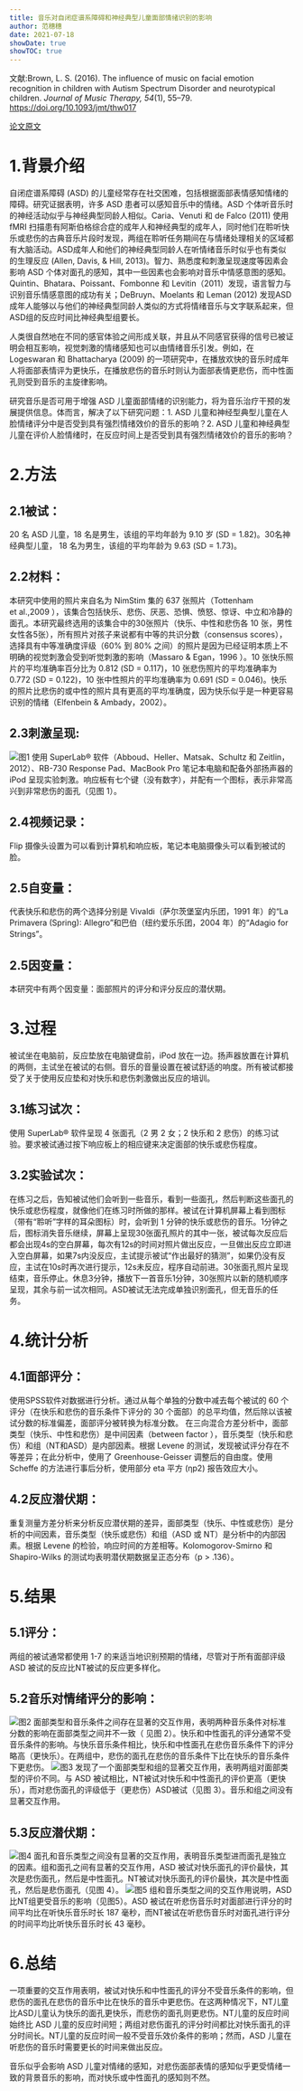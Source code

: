```yaml
---
title: 音乐对自闭症谱系障碍和神经典型儿童面部情绪识别的影响
author: 范穗穗
date: 2021-07-18
showDate: true
showTOC: true
---
```

文献:Brown, L. S. (2016). The influence of music on facial emotion recognition in children with Autism Spectrum Disorder and neurotypical children. *Journal of Music Therapy, 54*(1), 55–79. https://doi.org/10.1093/jmt/thw017

[论文原文](../Source_Files/2021-07-18-FSS1.Pdf)
# 1.背景介绍
自闭症谱系障碍 (ASD) 的儿童经常存在社交困难，包括根据面部表情感知情绪的障碍。研究证据表明，许多 ASD 患者可以感知音乐中的情绪。ASD 个体听音乐时的神经活动似乎与神经典型同龄人相似。Caria、Venuti 和 de Falco (2011) 使用 fMRI 扫描患有阿斯伯格综合症的成年人和神经典型的成年人，同时他们在聆听快乐或悲伤的古典音乐片段时发现，两组在聆听任务期间在与情绪处理相关的区域都有大脑活动。ASD成年人和他们的神经典型同龄人在听情绪音乐时似乎也有类似的生理反应 (Allen, Davis, & Hill, 2013)。智力、熟悉度和刺激呈现速度等因素会影响 ASD 个体对面孔的感知，其中一些因素也会影响对音乐中情感意图的感知。Quintin、Bhatara、Poissant、Fombonne 和 Levitin（2011）发现，语言智力与识别音乐情感意图的成功有关；DeBruyn、Moelants 和 Leman (2012) 发现ASD成年人能够以与他们的神经典型同龄人类似的方式将情绪音乐与文字联系起来，但ASD组的反应时间比神经典型组要长。

人类很自然地在不同的感官体验之间形成关联，并且从不同感官获得的信号已被证明会相互影响，视觉刺激的情绪感知也可以由情绪音乐引发。例如，在 Logeswaran 和 Bhattacharya (2009) 的一项研究中，在播放欢快的音乐时成年人将面部表情评为更快乐，在播放悲伤的音乐时则认为面部表情更悲伤，而中性面孔则受到音乐的主旋律影响。

研究音乐是否可用于增强 ASD 儿童面部情绪的识别能力，将为音乐治疗干预的发展提供信息。体而言，解决了以下研究问题：1. ASD 儿童和神经型典型儿童在人脸情绪评分中是否受到具有强烈情绪效价的音乐的影响？2. ASD 儿童和神经典型儿童在评价人脸情绪时，在反应时间上是否受到具有强烈情绪效价的音乐的影响？
# 2.方法
## 2.1被试：
20 名 ASD 儿童，18 名是男生，该组的平均年龄为 9.10 岁 (SD = 1.82)。30名神经典型儿童， 18 名为男生，该组的平均年龄为 9.63 (SD = 1.73)。
## 2.2材料：
本研究中使用的照片来自名为 NimStim 集的 637 张照片（Tottenham et al.,2009 ），该集合包括快乐、悲伤、厌恶、恐惧、愤怒、惊讶、中立和冷静的面孔。本研究最终选用的该集合中的30张照片（快乐、中性和悲伤各 10 张，男性女性各5张），所有照片对孩子来说都有中等的共识分数（consensus scores），选择具有中等准确度评级（60% 到 80% 之间）的照片是因为已经证明本质上不明确的视觉刺激会受到听觉刺激的影响（Massaro & Egan，1996 ）。10 张快乐照片的平均准确率百分比为 0.812 (SD = 0.117)，10 张悲伤照片的平均准确率为 0.772 (SD = 0.122)，10 张中性照片的平均准确率为 0.691 (SD = 0.046)。快乐的照片比悲伤的或中性的照片具有更高的平均准确度，因为快乐似乎是一种更容易识别的情绪（Elfenbein & Ambady，2002）。
## 2.3刺激呈现:
![图1](../Supporting_Information/2021-07-18-FSS1-Fig1.png)
使用 SuperLab® 软件（Abboud、Heller、Matsak、Schultz 和 Zeitlin，2012）、RB-730 Response Pad、MacBook Pro 笔记本电脑和配备外部扬声器的 iPod 呈现实验刺激。响应板有七个键（没有数字），并配有一个图标，表示非常高兴到非常悲伤的面孔（见图 1）。
## 2.4视频记录：
Flip 摄像头设置为可以看到计算机和响应板，笔记本电脑摄像头可以看到被试的脸。
## 2.5自变量：
代表快乐和悲伤的两个选择分别是 Vivaldi（萨尔茨堡室内乐团，1991 年）的“La Primavera (Spring): Allegro”和巴伯（纽约爱乐乐团，2004 年）的“Adagio for Strings”。
## 2.5因变量：
本研究中有两个因变量：面部照片的评分和评分反应的潜伏期。
# 3.过程
被试坐在电脑前，反应垫放在电脑键盘前，iPod 放在一边。扬声器放置在计算机的两侧，主试坐在被试的右侧。音乐的音量设置在被试舒适的响度。所有被试都接受了关于使用反应垫和对快乐和悲伤刺激做出反应的培训。
## 3.1练习试次：
使用 SuperLab® 软件呈现 4 张面孔（2 男 2 女；2 快乐和 2 悲伤）的练习试验。要求被试通过按下响应板上的相应键来决定面部的快乐或悲伤程度。
## 3.2实验试次：
在练习之后，告知被试他们会听到一些音乐，看到一些面孔，然后判断这些面孔的快乐或悲伤程度，就像他们在练习时所做的那样。被试在计算机屏幕上看到图标（带有“聆听”字样的耳朵图标）时，会听到 1 分钟的快乐或悲伤的音乐。1分钟之后，图标消失音乐继续，屏幕上呈现30张面孔照片的其中一张，被试每次反应后都会出现4s的空白屏幕，每次有12s的时间对照片做出反应，一旦做出反应立即进入空白屏幕，如果7s内没反应，主试提示被试“作出最好的猜测”，如果仍没有反应，主试在10s时再次进行提示，12s未反应，程序自动前进。30张面孔照片呈现结束，音乐停止。休息3分钟，播放下一首音乐1分钟，30张照片以新的随机顺序呈现，其余与前一试次相同。ASD被试无法完成单独识别面孔，但无音乐的任务。
# 4.统计分析
## 4.1面部评分：
使用SPSS软件对数据进行分析。通过从每个单独的分数中减去每个被试的 60 个评分（在快乐和悲伤的音乐条件下评分的 30 个面部）的总平均值，然后除以该被试分数的标准偏差，面部评分被转换为标准分数。
在三向混合方差分析中，面部类型（快乐、中性和悲伤）是中间因素（between factor ），音乐类型（快乐和悲伤）和组（NT和ASD）是内部因素。根据 Levene 的测试，发现被试评分存在不等差异；在此分析中，使用了 Greenhouse-Geisser 调整后的自由度。使用 Scheffe 的方法进行事后分析，使用部分 eta 平方 (ηp2) 报告效应大小。
## 4.2反应潜伏期：
重复测量方差分析来分析反应潜伏期的差异，面部类型（快乐、中性或悲伤）是分析的中间因素，音乐类型（快乐或悲伤）和组（ASD 或 NT）是分析中的内部因素。根据 Levene 的检验，响应时间的方差相等。Kolomogorov-Smirno 和 Shapiro-Wilks 的测试均表明潜伏期数据呈正态分布（p > .136）。
# 5.结果
## 5.1评分：
两组的被试通常都使用 1-7 的来适当地识别预期的情绪，尽管对于所有面部评级ASD 被试的反应比NT被试的反应更多样化。
## 5.2音乐对情绪评分的影响：
![图2](../Supporting_Information/2021-07-18-FSS1-Fig2.png)
面部类型和音乐条件之间存在显著的交互作用，表明两种音乐条件对标准分数的影响在面部类型之间并不一致（ 见图 2）。快乐和中性面孔的评分通常不受音乐条件的影响。与快乐音乐条件相比，快乐和中性面孔在悲伤音乐条件下的评分略高（更快乐）。在两组中，悲伤的面孔在悲伤的音乐条件下比在快乐的音乐条件下更悲伤。
![图3](../Supporting_Information/2021-07-18-FSS1-Fig3.png)
发现了一个面部类型和组的显著交互作用，表明两组对面部类型的评价不同。与 ASD 被试相比，NT被试对快乐和中性面孔的评价更高（更快乐），而对悲伤面孔的评级低于（更悲伤）ASD被试（见图 3）。音乐和组之间没有显著交互作用。
## 5.3反应潜伏期：
![图4](../Supporting_Information/2021-07-18-FSS1-Fig4.png)
面孔和音乐类型之间没有显著的交互作用，表明音乐类型进而面孔是独立的因素。组和面孔之间有显著的交互作用，ASD 被试对快乐面孔的评价最快，其次是悲伤面孔，然后是中性面孔。NT被试对快乐面孔的评价最快，其次是中性面孔，然后是悲伤面孔（见图 4）。
![图5](../Supporting_Information/2021-07-18-FSS1-Fig5.png)
组和音乐类型之间的交互作用说明，ASD比NT组更受音乐的影响（见图5）。ASD 被试在听悲伤音乐时对面部进行评分的时间平均比在听快乐音乐时长 187 毫秒，而NT被试在听悲伤音乐时对面孔进行评分的时间平均比听快乐音乐时长 43 毫秒。
# 6.总结
一项重要的交互作用表明，被试对快乐和中性面孔的评分不受音乐条件的影响，但悲伤的面孔在悲伤的音乐中比在快乐的音乐中更悲伤。在这两种情况下，NT儿童比ASD儿童认为快乐的面孔更快乐，而悲伤的面孔则更悲伤。NT儿童的反应时间始终比 ASD 儿童的反应时间短；两组对悲伤面孔的评分时间都比对快乐面孔的评分时间长。NT儿童的反应时间一般不受音乐效价条件的影响；然而，ASD 儿童在听悲伤的音乐时需要更长的时间来做出反应。

音乐似乎会影响 ASD 儿童对情绪的感知，对悲伤面部表情的感知似乎更受情绪一致的背景音乐的影响，而对快乐或中性面孔的感知则不然。
 